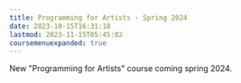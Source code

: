 ```yaml
---
title: Programming for Artists - Spring 2024
date: 2023-10-15T16:31:18
lastmod: 2023-11-15T05:45:02
coursemenuexpanded: true
---
```


New "Programming for Artists" course coming spring 2024.
